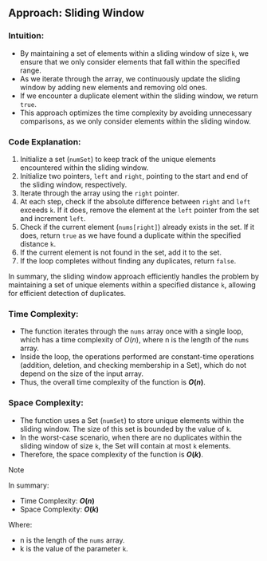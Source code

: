 ## Approach: Sliding Window

### Intuition:
- By maintaining a set of elements within a sliding window of size `k`, we ensure that we only consider elements that fall within the specified range.
- As we iterate through the array, we continuously update the sliding window by adding new elements and removing old ones.
- If we encounter a duplicate element within the sliding window, we return `true`.
- This approach optimizes the time complexity by avoiding unnecessary comparisons, as we only consider elements within the sliding window.

### Code Explanation:
1. Initialize a set (`numSet`) to keep track of the unique elements encountered within the sliding window.
2. Initialize two pointers, `left` and `right`, pointing to the start and end of the sliding window, respectively.
3. Iterate through the array using the `right` pointer.
4. At each step, check if the absolute difference between `right` and `left` exceeds `k`. If it does, remove the element at the `left` pointer from the set and increment `left`.
5. Check if the current element (`nums[right]`) already exists in the set. If it does, return `true` as we have found a duplicate within the specified distance `k`.
6. If the current element is not found in the set, add it to the set.
7. If the loop completes without finding any duplicates, return `false`.

In summary, the sliding window approach efficiently handles the problem by maintaining a set of unique elements within a specified distance `k`, allowing for efficient detection of duplicates.

### Time Complexity:

  - The function iterates through the `nums` array once with a single loop, which has a time complexity of $O(n)$, where n is the length of the `nums` array.
  - Inside the loop, the operations performed are constant-time operations (addition, deletion, and checking membership in a Set), which do not depend on the size of the input array.
  - Thus, the overall time complexity of the function is **$O(n)$**.

### Space Complexity:
  - The function uses a Set (`numSet`) to store unique elements within the sliding window. The size of this set is bounded by the value of `k`.
  - In the worst-case scenario, when there are no duplicates within the sliding window of size `k`, the Set will contain at most `k` elements.
  - Therefore, the space complexity of the function is **$O(k)$**.

> [!NOTE]
> In summary:
> - Time Complexity: **$O(n)$**
> - Space Complexity: **$O(k)$**
> 
> Where:
> - n is the length of the `nums` array.
> - k is the value of the parameter `k`.